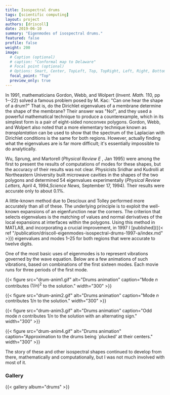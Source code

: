 ```yaml
---
title: Isospectral drums
tags: [scientific computing]
layout: project
authors: [driscoll]
date: 2019-06-10
summary: "Eigenmodes of isospectral drums."
featured: false
profile: false
weight: 200
image:
  # Caption (optional)
  # caption: "Conformal map to Delaware"
  # Focal point (optional)
  # Options: Smart, Center, TopLeft, Top, TopRight, Left, Right, BottomLeft, Bottom, BottomRight
  focal_point: "Top"
  preview_only: true
---
```



In 1991, mathematicians Gordon, Webb, and Wolpert
(*Invent. Math.* 110, pp 1--22) solved a famous problem posed by M. Kac:
"Can one hear the shape of a drum?" That is, do the Dirichlet
eigenvalues of a membrane determine the shape of the membrane? Their
answer was "No!", and they used a powerful mathematical technique to
produce a counterexample, which in its simplest form is a pair of
eight-sided nonconvex polygons. Gordon, Webb, and Wolpert also noted that a more elementary technique known as *transplantation* can be used to show that the spectrum of the Laplacian with Dirichlet conditions is the same for both regions.
However, actually finding what the eigenvalues are is far more
difficult; it's essentially impossible to do analytically. 

Wu, Sprung, and Martorell (*Physical Review E* , Jan 1995) were among the first to present the results of computations of modes for these shapes, but the accuracy of their results was not clear. Physicists Sridhar and Kudrolli at Northeastern University built microwave cavities in the shapes of the two polygons and
determined 54 eigenvalues experimentally (*Physical Review Letters,* April 4, 1994,*Science News,* September 17, 1994). Their results were
accurate only to about 0.1%. 

A little-known method due to Descloux and Tolley performed more accurately
than all of these. The underlying principle is to exploit the well-known
expansions of an eigenfunction near the corners. The criterion that
selects eigenvalues is the matching of values and normal derivatives of
the local expansions at interfaces within the polygons. Using this
method in MATLAB, and incorporating a crucial improvement, in 1997 I [published]({{< ref "/publication/driscoll-eigenmodes-isospectral-drums-1997-a/index.md" >}})
eigenvalues and modes 1–25 for both regions that were accurate to twelve digits. 

One of the most basic uses of eigenmodes is to represent vibrations
governed by the wave equation. Below are a few animations of such
vibrations, based on combinations of the first sixteen modes. Each movie
runs for three periods of the first mode.

{{< figure src="drum-anim1.gif" alt="Drums animation" caption="Mode $n$ contributes $(1/n)^2$ to the solution." width="300" >}}

{{< figure src="drum-anim2.gif" alt="Drums animation" caption="Mode $n$ contributes $1/n$ to the solution." width="300" >}}

{{< figure src="drum-anim3.gif" alt="Drums animation" caption="Odd mode $n$ contributes $1/n$ to the solution with an alternating sign." width="300" >}}

{{< figure src="drum-anim4.gif" alt="Drums animation" caption="Approximation to the drums being `plucked' at their centers." width="300" >}}

The story of these and other isospectral shapes continued to develop from there, mathematically and computationally, but I was not much involved with most of it. 


### Gallery 

 {{< gallery album="drums" >}}
